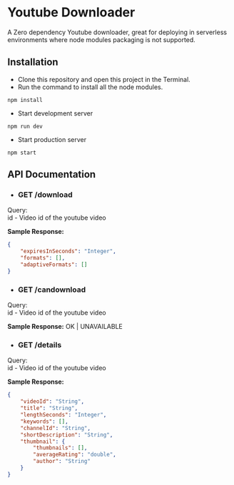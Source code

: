 # Youtube Downloader

A Zero dependency Youtube downloader, great for deploying in serverless environments where node modules packaging is not supported.

## Installation

- Clone this repository and open this project in the Terminal.
- Run the command to install all the node modules.
```
npm install
```
- Start development server
```
npm run dev
```
- Start production server
```
npm start
```
## API Documentation

- ### **GET /download**  
Query:  
id - Video id of the youtube video

**Sample Response:**
```json
{
    "expiresInSeconds": "Integer",
    "formats": [],
    "adaptiveFormats": []
}
```

- ### **GET /candownload**  
Query:  
id - Video id of the youtube video

**Sample Response:** OK | UNAVAILABLE

- ### **GET /details**  
Query:  
id - Video id of the youtube video

**Sample Response:**
```json
{
    "videoId": "String",
    "title": "String",
    "lengthSeconds": "Integer",
    "keywords": [],
    "channelId": "String",
    "shortDescription": "String",
    "thumbnail": {
        "thumbnails": [],
        "averageRating": "double",
        "author": "String"
    }
}
```
